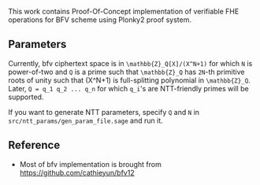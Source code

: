 This work contains Proof-Of-Concept implementation of verifiable FHE operations for BFV scheme using Plonky2 proof system.

## Parameters

Currently, bfv ciphertext space is in `\mathbb{Z}_Q[X]/(X^N+1)` for which `N` is power-of-two and `Q` is a prime such that `\mathbb{Z}_Q` has `2N`-th primitive roots of unity such that (X^N+1) is full-splitting polynomial in `\mathbb{Z}_Q`. Later, `Q = q_1 q_2 ... q_n` for which `q_i`'s are NTT-friendly primes will be supported.

If you want to generate NTT parameters, specify `Q` and `N` in `src/ntt_params/gen_param_file.sage` and run it.

## Reference

- Most of bfv implementation is brought from https://github.com/cathieyun/bfv12
